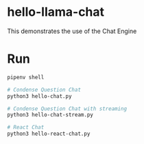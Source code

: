 # hello-llama-chat

This demonstrates the use of the Chat Engine

# Run

```bash
pipenv shell

# Condense Question Chat
python3 hello-chat.py

# Condense Question Chat with streaming
python3 hello-chat-stream.py

# React Chat
python3 hello-react-chat.py
```
